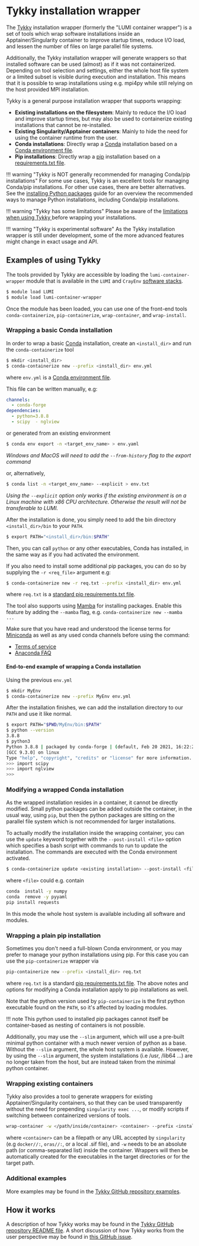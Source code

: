 [conda]: https://docs.conda.io/en/latest/
[conda-env]: https://conda.io/projects/conda/en/latest/user-guide/tasks/manage-environments.html#sharing-an-environment
[mamba]: https://github.com/mamba-org/mamba
[pip]: https://pip.pypa.io/en/latest/
[pip-req]: https://pip.pypa.io/en/latest/reference/requirements-file-format/
[tykky-github]: https://github.com/CSCfi/hpc-container-wrapper

[python-install]: ./python.md
[softwarestacks]: ../../runjobs/lumi_env/softwarestacks.md


# Tykky installation wrapper

The [Tykky][tykky-github] installation wrapper (formerly the "LUMI container
wrapper") is a set of tools which wrap software installations inside an
Apptainer/Singularity container to improve startup times, reduce I/O load, and
lessen the number of files on large parallel file systems.

Additionally, the Tykky installation wrapper will generate wrappers so that
installed software can be used (almost) as if it was not containerized.
Depending on tool selection and settings, either the whole host file system or
a limited subset is visible during execution and installation. This means that
it is possible to wrap installations using e.g. mpi4py while still relying on
the host provided MPI installation.

Tykky is a general purpose installation wrapper that supports wrapping:

- **Existing installations on the filesystem**: Mainly to reduce the I/O load
  and improve startup times, but may also be used to containerize existing
  installations that cannot be re-installed.
- **Existing Singularity/Apptainer containers**: Mainly to hide the need for
  using the container runtime from the user.
- **Conda installations**: Directly wrap a [Conda][conda] installation based on
  a [Conda environment file][conda-env].
- **Pip installations**: Directly wrap a [pip][pip] installation based on a
  [requirements.txt file][pip-req].

!!! warning "Tykky is NOT generally recommended for managing Conda/pip installations"
    For some use cases, Tykky is an excellent tools for managing Conda/pip
    installations. For other use cases, there are better alternatives. See the
    [installing Python packages][python-install] guide for an overview the
    recommended ways to manage Python installations, including Conda/pip
    installations.

!!! warning "Tykky has some limitations"
    Please be aware of the [limitations when using Tykky
    ](https://github.com/CSCfi/hpc-container-wrapper#limitations) before 
    wrapping your installations.

!!! warning "Tykky is experimental software"
    As the Tykky installation wrapper is still under development, some of the
    more advanced features might change in exact usage and API.

## Examples of using Tykky

The tools provided by Tykky are accessible by loading the
`lumi-container-wrapper` module that is available in the `LUMI` and `CrayEnv`
[software stacks][softwarestacks].

```bash
$ module load LUMI
$ module load lumi-container-wrapper
```

Once the module has been loaded, you can use one of the front-end tools
`conda-containerize`, `pip-containerize`, `wrap-container`, and `wrap-install`.

### Wrapping a basic Conda installation

In order to wrap a basic [Conda][conda] installation, create an `<install_dir>`
and run the `conda-containerize` tool

```bash
$ mkdir <install_dir>
$ conda-containerize new --prefix <install_dir> env.yml
```

where `env.yml` is a [Conda environment file][conda-env].

This file can be written manually, e.g:

```yaml
channels:
  - conda-forge
dependencies:
  - python=3.8.8
  - scipy  - nglview
```

or generated from an existing environment

```bash
$ conda env export -n <target_env_name> > env.yaml 
```

*Windows and MacOS will need to add the `--from-history` flag to the export command*

or, alternatively,

```bash
$ conda list -n <target_env_name> --explicit > env.txt
```

*Using the `--explicit` option only works if the existing environment is on a
Linux machine with x86 CPU architecture. Otherwise the result will not be
transferable to LUMI.*

After the installation is done, you simply need to add the bin directory
`<install_dir>/bin` to your `PATH`.

```bash
$ export PATH="<install_dir>/bin:$PATH"
```

Then, you can call `python` or any other executables, Conda has installed, in
the same way as if you had activated the environment.

If you also need to install some additional pip packages, you can do so by
supplying the `-r <req_file>` argument e.g:

```bash
$ conda-containerize new -r req.txt --prefix <install_dir> env.yml
```

where `req.txt` is a [standard pip requirements.txt file][pip-req].

The tool also supports using [Mamba][mamba] for installing packages. Enable
this feature by adding the `--mamba` flag, e.g. `conda-containerize new --mamba
...`

Make sure that you have read and understood the license terms for
[Miniconda](https://docs.conda.io/en/latest/miniconda.html) as well as any used
conda channels before using the command:

- [Terms of service](https://www.anaconda.com/terms-of-service)
- [Anaconda FAQ](https://www.anaconda.com/blog/anaconda-commercial-edition-faq)

#### End-to-end example of wrapping a Conda installation

Using the previous `env.yml`

```bash
$ mkdir MyEnv
$ conda-containerize new --prefix MyEnv env.yml 
```

After the installation finishes, we can add the installation directory to our
`PATH` and use it like normal.

```bash
$ export PATH="$PWD/MyEnv/bin:$PATH"
$ python --version
3.8.8
$ python3
Python 3.8.8 | packaged by conda-forge | (default, Feb 20 2021, 16:22:27) 
[GCC 9.3.0] on linux
Type "help", "copyright", "credits" or "license" for more information.
>>> import scipy
>>> import nglview
>>> 
```

### Modifying a wrapped Conda installation

As the wrapped installation resides in a container, it cannot be directly
modified. Small python packages can be added outside the container, in the
usual way, using `pip`, but then the python packages are sitting on the
parallel file system which is not recommended for larger installations.

To actually modify the installation inside the wrapping container, you can use
the `update` keyword together with the `--post-install <file>` option which
specifies a bash script with commands to run to update the installation. The
commands are executed with the Conda environment activated.

```bash
$ conda-containerize update <existing installation> --post-install <file> 
```

where `<file>` could e.g. contain

```bash
conda  install -y numpy
conda  remove -y pyyaml
pip install requests
```

In this mode the whole host system is available including all software and modules.

### Wrapping a plain pip installation

Sometimes you don't need a full-blown Conda environment, or you may prefer to
manage your python installations using pip. For this case you can use the
`pip-containerize` wrapper via

```bash
pip-containerize new --prefix <install_dir> req.txt
```

where `req.txt` is a standard [pip requirements.txt file][pip-req]. The above
notes and options for modifying a Conda installation apply to pip installations
as well.

Note that the python version used by `pip-containerize` is the first python
executable found on the `PATH`, so it's affected by loading modules.

!!! note
    This python used to installed pip packages cannot itself be container-based
    as nesting of containers is not possible.  

Additionally, you may use the `--slim` argument, which will use a pre-built
minimal python container with a much newer version of python as a base. Without
the `--slim` argument, the whole host system is available. However, by using
the `--slim` argument, the system installations (i.e /usr, /lib64 ...) are no
longer taken from the host, but are instead taken from the minimal python
container.

### Wrapping existing containers

Tykky also provides a tool to generate wrappers for existing
Apptainer/Singularity containers, so that they can be used transparently
without the need for prepending `singularity exec ...`, or modify scripts if
switching between containerized versions of tools.

```bash
wrap-container -w </path/inside/container> <container> --prefix <install_dir> 
```

where `<container>` can be a filepath or any URL accepted by `singularity` (e.g
`docker//:`, `oras//:`, or a local .sif file), and `-w` needs to be an absolute
path (or comma-separated list) inside the container. Wrappers will then be
automatically created for the executables in the target directories or for the
target path.

### Additional examples

More examples may be found in the [Tykky GitHub repository examples](https://github.com/CSCfi/hpc-container-wrapper/blob/master/examples/).

## How it works

A description of how Tykky works may be found in the [Tykky GitHub repository README file](https://github.com/CSCfi/hpc-container-wrapper/blob/master/README.md). A short discussion of how Tykky works from the user perspective may be found in [this GitHub issue](https://github.com/Lumi-supercomputer/lumi-userguide/issues/110#issuecomment-1619599189).
